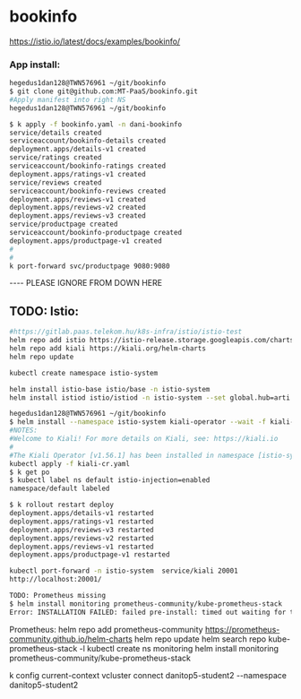 # bookinfo
https://istio.io/latest/docs/examples/bookinfo/  

### App install:

```bash
hegedus1dan128@TWN576961 ~/git/bookinfo
$ git clone git@github.com:MT-PaaS/bookinfo.git
#Apply manifest into right NS
hegedus1dan128@TWN576961 ~/git/bookinfo

$ k apply -f bookinfo.yaml -n dani-bookinfo
service/details created
serviceaccount/bookinfo-details created
deployment.apps/details-v1 created
service/ratings created
serviceaccount/bookinfo-ratings created
deployment.apps/ratings-v1 created
service/reviews created
serviceaccount/bookinfo-reviews created
deployment.apps/reviews-v1 created
deployment.apps/reviews-v2 created
deployment.apps/reviews-v3 created
service/productpage created
serviceaccount/bookinfo-productpage created
deployment.apps/productpage-v1 created
#
#
k port-forward svc/productpage 9080:9080

```
---- PLEASE IGNORE FROM DOWN HERE

## TODO: Istio:

```bash
#https://gitlab.paas.telekom.hu/k8s-infra/istio/istio-test
helm repo add istio https://istio-release.storage.googleapis.com/charts
helm repo add kiali https://kiali.org/helm-charts
helm repo update

kubectl create namespace istio-system

helm install istio-base istio/base -n istio-system
helm install istiod istio/istiod -n istio-system --set global.hub=arti.paas.telekom.hu/docker-remote/istio --set global.proxy.resources.limits.cpu=600m

hegedus1dan128@TWN576961 ~/git/bookinfo
$ helm install --namespace istio-system kiali-operator --wait -f kiali-values.yaml kiali/kiali-operator
#NOTES:
#Welcome to Kiali! For more details on Kiali, see: https://kiali.io
#
#The Kiali Operator [v1.56.1] has been installed in namespace [istio-system]. It will be ready soon.```
kubectl apply -f kiali-cr.yaml
$ k get po 
$ kubectl label ns default istio-injection=enabled
namespace/default labeled

$ k rollout restart deploy
deployment.apps/details-v1 restarted
deployment.apps/ratings-v1 restarted
deployment.apps/reviews-v3 restarted
deployment.apps/reviews-v2 restarted
deployment.apps/reviews-v1 restarted
deployment.apps/productpage-v1 restarted

kubectl port-forward -n istio-system  service/kiali 20001
http://localhost:20001/

TODO: Prometheus missing
$ helm install monitoring prometheus-community/kube-prometheus-stack
Error: INSTALLATION FAILED: failed pre-install: timed out waiting for the condition
```
Prometheus:
helm repo add prometheus-community https://prometheus-community.github.io/helm-charts
helm repo update
helm search repo kube-prometheus-stack -l
kubectl create ns monitoring
helm install monitoring prometheus-community/kube-prometheus-stack


k config current-context
vcluster connect danitop5-student2 --namespace danitop5-student2

